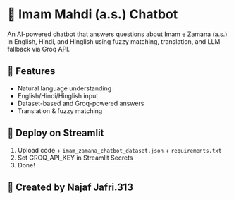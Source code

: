 # 🕌 Imam Mahdi (a.s.) Chatbot

An AI-powered chatbot that answers questions about Imam e Zamana (a.s.) in English, Hindi, and Hinglish using fuzzy matching, translation, and LLM fallback via Groq API.

## 🧠 Features
- Natural language understanding
- English/Hindi/Hinglish input
- Dataset-based and Groq-powered answers
- Translation & fuzzy matching

## 🚀 Deploy on Streamlit
1. Upload code + `imam_zamana_chatbot_dataset.json` + `requirements.txt`
2. Set GROQ_API_KEY in Streamlit Secrets
3. Done!

## 👤 Created by Najaf Jafri.313
